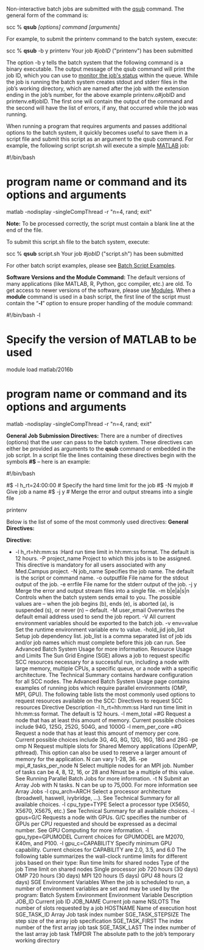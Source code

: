 Non-interactive batch jobs are submitted with the [qsub](http://scv.bu.edu/scc_manpages/qsub.txt) command. The general form of the command is:

scc % **qsub** _[options] command [arguments]_

For example, to submit the printenv command to the batch system, execute:

scc % **qsub** -b y printenv
Your job _#jobID_ ("printenv") has been submitted

The option -b y tells the batch system that the following command is a binary executable. The output message of the qsub command will print the job ID, which you can use to [monitor the job's status](http://www.bu.edu/tech/support/research/system-usage/running-jobs/tracking-jobs/) within the queue. While the job is running the batch system creates stdout and stderr files in the job’s working directory, which are named after the job with the extension ending in the job’s number, for the above example printenv.o#jobID and printenv.e#jobID. The first one will contain the output of the command and the second will have the list of errors, if any, that occurred while the job was running.

When running a program that requires arguments and passes additional options to the batch system, it quickly becomes useful to save them in a script file and submit this script as an argument to the qsub command. For example, the following script script.sh will execute a simple [MATLAB](http://www.bu.edu/tech/support/research/software-and-programming/common-languages/matlab/) job:

#!/bin/bash
 
# program name or command and its options and arguments
matlab -nodisplay -singleCompThread -r "n=4, rand; exit"

**Note:** To be processed correctly, the script must contain a blank line at the end of the file.

To submit this script.sh file to the batch system, execute:

scc % **qsub** script.sh
Your job _#jobID_ ("script.sh") has been submitted

For other batch script examples, please see [Batch Script Examples](http://www.bu.edu/tech/support/research/system-usage/running-jobs/batch-script-examples/).

**Software Versions and the Module Command:**
The default versions of many applications (like MATLAB, R, Python, gcc compiler, etc.) are old. To get access to newer versions of the software, please use [Modules](http://www.bu.edu/tech/support/research/software-and-programming/software-and-applications/modules/). When a **module** command is used in a bash script, the first line of the script must contain the “**-l**” option to ensure proper handling of the module command:

#!/bin/bash -l
 
# Specify the version of MATLAB to be used
module load matlab/2016b
 
# program name or command and its options and arguments
matlab -nodisplay -singleCompThread -r "n=4, rand; exit"

**General Job Submission Directives:**
There are a number of directives (options) that the user can pass to the batch system. These directives can either be provided as arguments to the **qsub** command or embedded in the job script. In a script file the lines containing these directives begin with the symbols **#$** – here is an example:

#!/bin/bash
 
#$ -l h_rt=24:00:00   # Specify the hard time limit for the job
#$ -N myjob           # Give job a name
#$ -j y               # Merge the error and output streams into a single file
 
printenv


Below is the list of some of the most commonly used directives:
**General Directives:**

**Directive:**

* -l h_rt=hh:mm:ss :Hard run time limit in hh:mm:ss format. The default is 12 hours.
-P project_name
Project to which this jobs is to be assigned. This directive is mandatory for all users associated with any Med.Campus project.
-N job_name
Specifies the job name. The default is the script or command name.
-o outputfile
File name for the stdout output of the job.
-e errfile
File name for the stderr output of the job.
-j y
Merge the error and output stream files into a single file.
-m b|e|a|s|n
Controls when the batch system sends email to you. The possible values are – when the job begins (b), ends (e), is aborted (a), is suspended (s), or never (n) – default.
-M user_email
Overwrites the default email address used to send the job report.
-V
All current environment variables should be exported to the batch job.
-v env=value
Set the runtime environment variable env to value.
-hold_jid job_list
Setup job dependency list. job_list is a comma separated list of job ids and/or job names which must complete before this job can run. See Advanced Batch System Usage for more information.
Resource Usage and Limits
The Sun Grid Engine (SGE) allows a job to request specific SCC resources necessary for a successful run, including a node with large memory, multiple CPUs, a specific queue, or a node with a specific architecture. The Technical Summary contains hardware configuration for all SCC nodes. The Advanced Batch System Usage page contains examples of running jobs which require parallel environments (OMP, MPI, GPU).
The following table lists the most commonly used options to request resources available on the SCC:
Directives to request SCC resources
Directive
Description
-l h_rt=hh:mm:ss
Hard run time limit in hh:mm:ss format. The default is 12 hours.
-l mem_total =#G
Request a node that has at least this amount of memory. Current possible choices include 94G, 125G, 252G, 504G, and 1000G
-l mem_per_core =#G
Request a node that has at least this amount of memory per core. Current possible choices include 3G, 4G, 8G, 12G, 16G, 18G and 28G
-pe omp N
Request multiple slots for Shared Memory applications (OpenMP, pthread). This option can also be used to reserve a larger amount of memory for the application. N can vary 1-28, 36.
-pe mpi_#_tasks_per_node N
Select multiple nodes for an MPI job. Number of tasks can be 4, 8, 12, 16, or 28 and Nmust be a multiple of this value. See Running Parallel Batch Jobs for more information.
-t N
Submit an Array Job with N tasks. N can be up to 75,000. For more information see Array Jobs
-l cpu_arch=ARCH
Select a processor architecture (broadwell, haswell, ivybridge, …). See Technical Summary for all available choices.
-l cpu_type=TYPE
Select a processor type (X5650, X5670, X5675, etc.) See Technical Summary for all available choices.
-l gpus=G/C
Requests a node with GPUs. G/C specifies the number of GPUs per CPU requested and should be expressed as a decimal number. See GPU Computing for more information.
-l gpu_type=GPUMODEL
Current choices for GPUMODEL are M2070, K40m, and P100.
-l gpu_c=CAPABILITY
Specify minimum GPU capability. Current choices for CAPABILITY are 2.0, 3.5, and 6.0
The following table summarizes the wall-clock runtime limits for different jobs based on their type:
Run time lmits for shared nodes
Type of the job
Time limit on shared nodes
Single processor job
720 hours (30 days)
OMP
720 hours (30 days)
MPI
120 hours (5 days)
GPU
48 hours (2 days)
SGE Environment Variables
When the job is scheduled to run, a number of environment variables are set and may be used by the program:
Batch System Environment
Environment Variable
Description
JOB_ID
Current job ID
JOB_NAME
Current job name
NSLOTS
The number of slots requested by a job
HOSTNAME
Name of execution host
SGE_TASK_ID
Array Job task index number
SGE_TASK_STEPSIZE
The step size of the array job specification
SGE_TASK_FIRST
The index number of the first array job task
SGE_TASK_LAST
The index number of the last array job task
TMPDIR
The absolute path to the job’s temporary working directory
